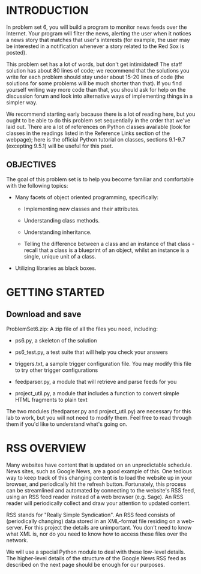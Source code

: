 INTRODUCTION
============

In problem set 6, you will build a program to monitor news feeds over the Internet. Your program will filter the news, alerting the user when it notices a news story that matches that user's interests (for example, the user may be interested in a notification whenever a story related to the Red Sox is posted).

This problem set has a lot of words, but don't get intimidated! The staff solution has about 80 lines of code; we recommend that the solutions you write for each problem should stay under about 15-20 lines of code (the solutions for some problems will be much shorter than that). If you find yourself writing way more code than that, you should ask for help on the discussion forum and look into alternative ways of implementing things in a simpler way.

We recommend starting early because there is a lot of reading here, but you ought to be able to do this problem set sequentially in the order that we've laid out. There are a lot of references on Python classes available (look for classes in the readings listed in the Reference Links section of the webpage); here is the official Python tutorial on classes, sections 9.1-9.7 (excepting 9.5.1) will be useful for this pset.

OBJECTIVES
----------

The goal of this problem set is to help you become familiar and comfortable with the following topics:

 - Many facets of object oriented programming, specifically:

    - Implementing new classes and their attributes.

    - Understanding class methods.

    - Understanding inheritance.

    - Telling the difference between a class and an instance of that class - recall that a class is a blueprint of an object, whilst an instance is a single, unique unit of a class.

 - Utilizing libraries as black boxes.

GETTING STARTED
===============

Download and save
-----------------

ProblemSet6.zip: A zip file of all the files you need, including:

 - ps6.py, a skeleton of the solution

 - ps6_test.py, a test suite that will help you check your answers

 - triggers.txt, a sample trigger configuration file. You may modify this file to try other trigger configurations

 - feedparser.py, a module that will retrieve and parse feeds for you

 - project_util.py, a module that includes a function to convert simple HTML fragments to plain text

The two modules (feedparser.py and project_util.py) are necessary for this lab to work, but you will not need to modify them. Feel free to read through them if you'd like to understand what's going on.

RSS OVERVIEW
============

Many websites have content that is updated on an unpredictable schedule. News sites, such as Google News, are a good example of this. One tedious way to keep track of this changing content is to load the website up in your browser, and periodically hit the refresh button. Fortunately, this process can be streamlined and automated by connecting to the website's RSS feed, using an RSS feed reader instead of a web browser (e.g. Sage). An RSS reader will periodically collect and draw your attention to updated content.

RSS stands for "Really Simple Syndication". An RSS feed consists of (periodically changing) data stored in an XML-format file residing on a web-server. For this project the details are unimportant. You don't need to know what XML is, nor do you need to know how to access these files over the network.

We will use a special Python module to deal with these low-level details. The higher-level details of the structure of the Google News RSS feed as described on the next page should be enough for our purposes.
